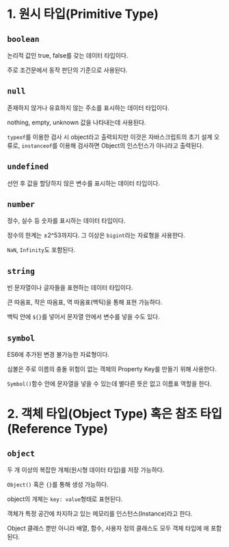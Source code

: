 # 1. 원시 타입(Primitive Type)

## `boolean`

논리적 값인 true, false를 갖는 데이터 타입이다.

주로 조건문에서 동작 판단의 기준으로 사용된다.

## `null`

존재하지 않거나 유효하지 않는 주소를 표시하는 데이터 타입이다.

nothing, empty, unknown 값을 나타내는데 사용된다.

`typeof`를 이용한 검사 시 object라고 출력되지만 이것은 자바스크립트의 초기 설계 오류로, `instanceof`를 이용해 검사하면 Object의 인스턴스가 아니라고 출력된다.

## `undefined`

선언 후 값을 할당하지 않은 변수를 표시하는 데이터 타입이다.

## `number`

정수, 실수 등 숫자를 표시하는 데이터 타입이다.

정수의 한계는 ±2^53까지다. 그 이상은 `bigint`라는 자료형을 사용한다.

`NaN`, `Infinity`도 포함된다.

## `string`

빈 문자열이나 글자들을 표현하는 데이터 타입이다.

큰 따옴표, 작은 따옴표, 역 따옴표(백틱)을 통해 표현 가능하다.

백틱 안에 `${}`를 넣어서 문자열 안에서 변수를 넣을 수도 있다.

## `symbol`

ES6에 추가된 변경 불가능한 자료형이다.

심볼은 주로 이름의 충돌 위험이 없는 객체의 Property Key를 만들기 위해 사용한다.

`Symbol()`함수 안에 문자열을 넣을 수 있는데 별다른 뜻은 없고 이름표 역할을 한다.

# 2. 객체 타입(Object Type) 혹은 참조 타입(Reference Type)

## `object`

두 개 이상의 복잡한 개체(원시형 데이터 타입)를 저장 가능하다.

`Object()` 혹은 `{}`를 통해 생성 가능하다.

object의 개체는 `key: value`형태로 표현된다.

객체가 특정 공간에 차지하고 있는 메모리를 인스턴스(Instance)라고 한다.

Object 클래스 뿐만 아니라 배열, 함수, 사용자 정의 클래스도 모두 객체 타입에 에 포함된다.
